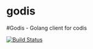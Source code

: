 # godis
#Godis - Golang client for codis

[![Build Status](https://travis-ci.org/leyantech/godis.svg?branch=master)](https://travis-ci.org/leyantech/godis)
